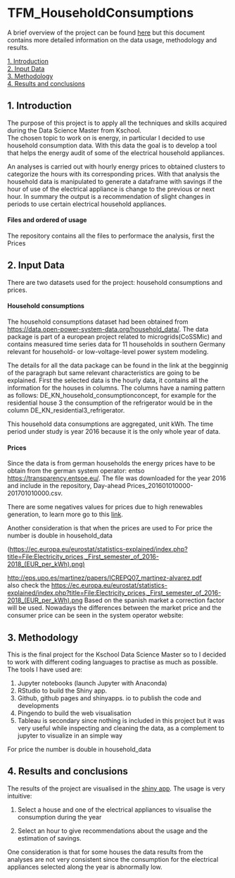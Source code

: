 # TFM_HouseholdConsumptions
A brief overview of the project can be found [here](https://aroagm.github.io/) but this document contains more detailed information on the data usage, methodology and results.

[1. Introduction](#1._Introduction) <br>
[2. Input Data](#2._Input_Data) <br>
[3. Methodology](#3._Methodology) <br>
[4. Results and conclusions](#4._Results_and_conclusions)

## 1. Introduction
The purpose of this project is to apply all the techniques and skills acquired during the Data Science Master from Kschool.  
The chosen topic to work on is energy, in particular I decided to use household consumption data. With this data the goal is to develop a tool that helps the energy audit of some of the electrical household appliances.

An analyses is carried out with hourly energy prices to obtained clusters to categorize the hours with its corresponding prices. With that analysis the household data is manipulated to generate a dataframe with savings if the hour of use of the electrical appliance is change to the previous or next hour. In summary the output is a recommendation of slight changes in periods to use certain electrical household appliances.

#### Files and ordered of usage
The repository contains all the files to performace the analysis, first the Prices


## 2. Input Data

There are two datasets used for the project: household consumptions and  prices. 

#### Household consumptions

The household consumptions dataset had been obtained from https://data.open-power-system-data.org/household_data/. The data package is part of a european project related to microgrids(CoSSMic) and contains measured time series data for 11 households in southern Germany relevant for household- or low-voltage-level power system modeling. 

The details for all the data package can be found in the link at the begginnig of the paragraph but same relevant characteristics are going to be explained. First the selected data is the hourly data, it contains all the information for the houses in columns. The columns have a naming pattern as follows: DE_KN_household_consumptionconcept, for example for the residential house 3 the consumption of the refrigerator would be in the column DE_KN_residential3_refrigerator. 

This household data consumptions are aggregated, unit kWh. The time period under study is year 2016 because it is the only whole year of data. 

#### Prices

Since the data is from german households the energy prices have to be obtain from the german system operator: entso https://transparency.entsoe.eu/. The file was downloaded for the year 2016 and include in the repository, Day-ahead Prices_201601010000-201701010000.csv. 

There are some negatives values for prices due to high renewables generation, to learn more go to this [link](https://www.cleanenergywire.org/factsheets/why-power-prices-turn-negative).

Another consideration is that when the prices are used to 
For price the number is double in household_data

(https://ec.europa.eu/eurostat/statistics-explained/index.php?title=File:Electricity_prices,_First_semester_of_2016-2018_(EUR_per_kWh).png)

http://eps.upo.es/martinez/papers/ICREPQ07_martinez-alvarez.pdf
<br>
also check the https://ec.europa.eu/eurostat/statistics-explained/index.php?title=File:Electricity_prices,_First_semester_of_2016-2018_(EUR_per_kWh).png
Based on the spanish market a correction factor will be used. Nowadays the differences between the market price and the consumer price can be seen in the system operator website:
## 3. Methodology
This is the final project for the Kschool Data Science Master so to I decided to work with different coding languages to practise as much as possible. The tools I have used are:

1. Jupyter notebooks (launch Jupyter with Anaconda)
2. RStudio to build the Shiny app.
3. Github, github pages and shinyapps. io to publish the code and developments
4. Pingendo to build the web visualisation
5. Tableau is secondary since nothing is included in this project but it was very useful while inspecting and cleaning the data, as a complement to jupyter to visualize in an simple way 

For price the number is double in household_data


## 4. Results and conclusions
The results of the project are visualised in the [shiny app](https://aroagm.shinyapps.io/Household_consum/). The usage is very intuitive:

 1. Select a house and one of the electrical appliances to visualise the consumption during the year

 2. Select an hour to give recommendations about the usage and the estimation of savings.

One consideration is that for some houses the data results from the analyses are not very consistent since the consumption for the electrical appliances selected along the year is abnormally low.

